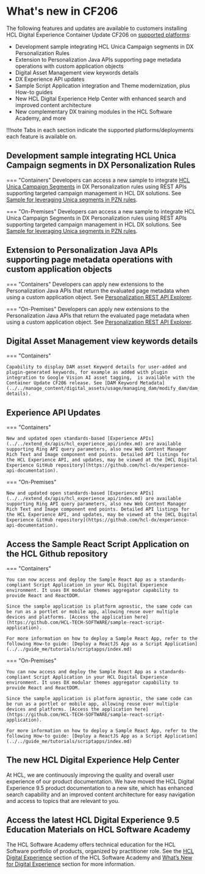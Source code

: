 # What's new in CF206

The following features and updates are available to customers installing HCL Digital Experience Container Update CF206 on [supported platforms](../../deployment/install/index.md):

-   Development sample integrating HCL Unica Campaign segments in DX Personalization Rules
-   Extension to Personalization Java APIs supporting page metadata operations with custom application objects
-   Digital Asset Management view keywords details
-   DX Experience API updates
-   Sample Script Application integration and Theme modernization, plus How-to guides
-   New HCL Digital Experience Help Center with enhanced search and improved content architecture
-   New complementary DX training modules in the HCL Software Academy, and more

!!!note
    Tabs in each section indicate the supported platforms/deployments each feature is available on.

## Development sample integrating HCL Unica Campaign segments in DX Personalization Rules

=== "Containers"
    Developers can access a new sample to integrate [HCL Unica Campaign Segments](https://help.hcltechsw.com/unica/Campaign/en/12.1.0/Campaign/Sessions/About_strategic_segments.html) in DX Personalization rules using REST APIs supporting targeted campaign management in HCL DX solutions. See [Sample for leveraging Unica segments in PZN rules](../../manage_content/pzn/pzn_apis/Sample_leveraging_Unica_segments_pzn_Rules.md).

=== "On-Premises" 
    Developers can access a new sample to integrate HCL Unica Campaign Segments in DX Personalization rules using REST APIs supporting targeted campaign management in HCL DX solutions. See [Sample for leveraging Unica segments in PZN rules](../../manage_content/pzn/pzn_apis/Sample_leveraging_Unica_segments_pzn_Rules.md).


## Extension to Personalization Java APIs supporting page metadata operations with custom application objects

=== "Containers"
    Developers can apply new extensions to the Personalization Java APIs that return the evaluated page metadata when using a custom application object. See [Personalization REST API Explorer](../../extend_dx/apis/hcl_experience_api/api_explorers.md).

=== "On-Premises" 
    Developers can apply new extensions to the Personalization Java APIs that return the evaluated page metadata when using a custom application object. See [Personalization REST API Explorer](../../extend_dx/apis/hcl_experience_api/api_explorers.md). 

## Digital Asset Management view keywords details

=== "Containers"

    Capability to display DAM asset Keyword details for user-added and plugin-generated keywords, for example as added with plugin integration to Google Vision AI asset tagging,  is available with the Container Update CF206 release. See [DAM Keyword Metadata](../../manage_content/digital_assets/usage/managing_dam/modify_dam/dam_metadata_properties.md#keyword-details).

## Experience API Updates 

=== "Containers"

    New and updated open standards-based [Experience APIs](../../extend_dx/apis/hcl_experience_api/index.md) are available supporting Ring API query parameters, also new Web Content Manager Rich Text and Image component end points. Detailed API listings for the HCL Experience API, and updates, may be viewed at the [HCL Digital Experience GitHub repository](https://github.com/hcl-dx/experience-api-documentation).

=== "On-Premises"

    New and updated open standards-based [Experience APIs](../../extend_dx/apis/hcl_experience_api/index.md) are available supporting Ring API query parameters, also new Web Content Manager Rich Text and Image component end points. Detailed API listings for the HCL Experience API, and updates, may be viewed at the [HCL Digital Experience GitHub repository](https://github.com/hcl-dx/experience-api-documentation).

## Access the Sample React Script Application on the HCL Github repository

=== "Containers"

    You can now access and deploy the Sample React App as a standards-compliant Script Application in your HCL Digital Experience environment. It uses DX modular themes aggregator capability to provide React and ReactDOM. 

    Since the sample application is platform agnostic, the same code can be run as a portlet or mobile app, allowing reuse over multiple devices and platforms. [Access the application here](https://github.com/HCL-TECH-SOFTWARE/sample-react-script-application).

    For more information on how to deploy a Sample React App, refer to the following How-to guide: [Deploy a ReactJS App as a Script Application](../../guide_me/tutorials/scriptapps/index.md)

=== "On-Premises"

    You can now access and deploy the Sample React App as a standards-compliant Script Application in your HCL Digital Experience environment. It uses DX modular themes aggregator capability to provide React and ReactDOM. 

    Since the sample application is platform agnostic, the same code can be run as a portlet or mobile app, allowing reuse over multiple devices and platforms. [Access the application here](https://github.com/HCL-TECH-SOFTWARE/sample-react-script-application).

    For more information on how to deploy a Sample React App, refer to the following How-to guide: [Deploy a ReactJS App as a Script Application](../../guide_me/tutorials/scriptapps/index.md)

## The new HCL Digital Experience Help Center

At HCL, we are continuously improving the quality and overall user experience of our product documentation. We have moved the HCL Digital Experience 9.5 product documentation to a new site, which has enhanced search capability and an improved content architecture for easy navigation and access to topics that are relevant to you. 

## Access the latest HCL Digital Experience 9.5 Education Materials on HCL Software Academy

The HCL Software Academy offers technical education for the HCL Software portfolio of products, organized by practitioner role. See the [HCL Digital Experience](https://academy.hcltechsw.com/#HCLDXLearningJourneys) section of the HCL Software Academy and [What’s New for Digital Experience](https://academy.hcltechsw.com/courses?search=eyJjYXQiOiI1NSIsInRpdGxlIjoiIiwiZmlsdGVyIjoiIn0=) section for more information.
